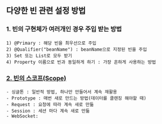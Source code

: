 ## 다양한 빈 관련 설정 방법

### 1. 빈의 구현체가 여러개인 경우 주입 받는 방법
    1) @Primary : 해당 빈을 최우선으로 주입
    2) @Qualifier("beanName") : beanName으로 지정된 빈을 주입
    3) Set 또는 List로 모두 받기
    4) Property 이름으로 빈과 동일하게 하기 : 가장 흔하게 사용하는 방법

### [2. 빈의 스코프(Scope)](https://docs.spring.io/spring-framework/reference/core/beans/factory-scopes.html)
    - 싱글톤 : 일반적 방법, 하나만 만들어서 계속 재활용
    - Prototype : 매번 새로 만드는 방법(데이터를 클렌징 해야할 때)
    - Request : 요청에 따라 계속 새로 만듦
    - Session : 세션 마다 계속 새로 만듦
    - WebSocket:
